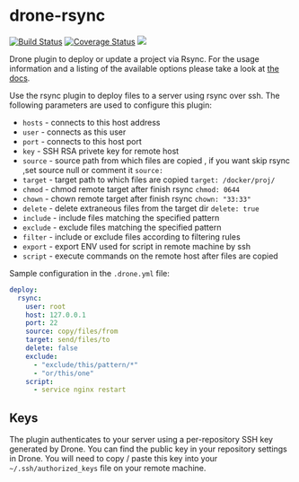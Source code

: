 # drone-rsync

[![Build Status](http://beta.drone.io/api/badges/drone-plugins/drone-rsync/status.svg)](http://beta.drone.io/drone-plugins/drone-rsync)
[![Coverage Status](https://aircover.co/badges/drone-plugins/drone-rsync/coverage.svg)](https://aircover.co/drone-plugins/drone-rsync)
[![](https://badge.imagelayers.io/plugins/drone-rsync:latest.svg)](https://imagelayers.io/?images=plugins/drone-rsync:latest 'Get your own badge on imagelayers.io')

Drone plugin to deploy or update a project via Rsync. For the usage information and a listing of the available options please take a look at [the docs](DOCS.md).

Use the rsync plugin to deploy files to a server using rsync over ssh. The following parameters are used to configure this plugin:

* `hosts` - connects to this host address
* `user` - connects as this user
* `port` - connects to this host port
* `key` - SSH RSA privete key for remote host 
* `source` - source path from which files are copied , if you want skip rsync ,set source null or comment it `source: `
* `target` - target path to which files are copied `target: /docker/proj/`
* `chmod` - chmod remote target after finish rsync `chmod: 0644`
* `chown` - chown remote target after finish rsync `chown: "33:33"`
* `delete` - delete extraneous files from the target dir `delete: true`
* `include` - include files matching the specified pattern
* `exclude` - exclude files matching the specified pattern
* `filter` - include or exclude files according to filtering rules
* `export` - export ENV used for script in remote machine by ssh 
* `script` - execute commands on the remote host after files are copied

Sample configuration in the `.drone.yml` file:

```yaml
deploy:
  rsync:
    user: root
    host: 127.0.0.1
    port: 22
    source: copy/files/from
    target: send/files/to
    delete: false
    exclude:
      - "exclude/this/pattern/*"
      - "or/this/one"
    script:
      - service nginx restart
```

## Keys

The plugin authenticates to your server using a per-repository SSH key generated by Drone. You can find the public key in your repository settings in Drone. You will need to copy / paste this key into your `~/.ssh/authorized_keys` file on your remote machine.

